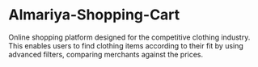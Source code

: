# Almariya-Shopping-Cart
Online shopping platform designed for the competitive clothing industry. This enables users to find clothing items according to their fit by using advanced filters, comparing merchants against the prices.
